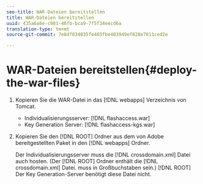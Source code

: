 ```yaml
---
seo-title: WAR-Dateien bereitstellen
title: WAR-Dateien bereitstellen
uuid: 435a6a6e-c981-46fb-bca9-7f5f34eecd6a
translation-type: tm+mt
source-git-commit: 7e8df034035fe465fbe403949ef828e7811ced2e

---
```



# WAR-Dateien bereitstellen{#deploy-the-war-files}

1. Kopieren Sie die WAR-Datei in das [!DNL webapps] Verzeichnis von Tomcat.

   * Individualisierungsserver: [!DNL flashaccess.war]
   * Key Generation Server: [!DNL flashaccess-kgs.war]

1. Kopieren Sie den [!DNL ROOT] Ordner aus dem von Adobe bereitgestellten Paket in den [!DNL webapps] Ordner.

   Der Individualisierungsserver muss die [!DNL crossdomain.xml] Datei auch hosten. (Der [!DNL ROOT] Ordner enthält die [!DNL crossdomain.xml] Datei. muss in Großbuchstaben sein.) [!DNL ROOT] Der Key Generation-Server benötigt diese Datei nicht.

